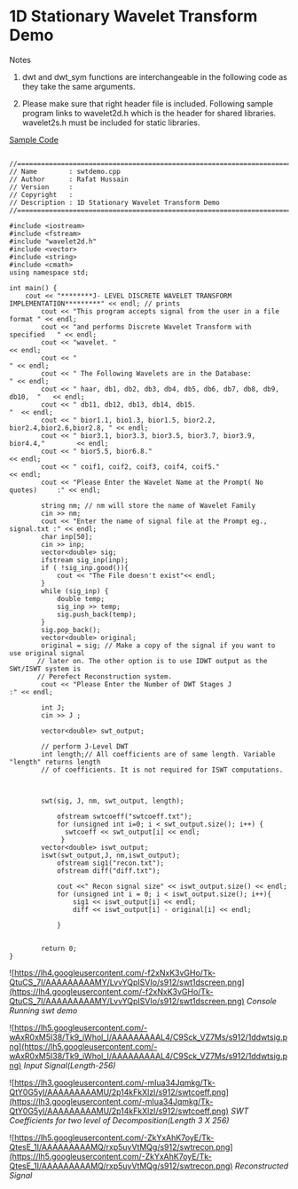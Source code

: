 # 1D Stationary Wavelet Transform Demo #

Notes

1. dwt and dwt\_sym functions are interchangeable in the following code as they take the same arguments.

2. Please make sure that right header file is included. Following sample program links to wavelet2d.h which is the header for shared libraries. wavelet2s.h must be included for static libraries.

[Sample Code](http://code.google.com/p/wavelet1d/source/browse/trunk/wavelet2d/demo/swtdemo.cpp)

```

//============================================================================
// Name        : swtdemo.cpp
// Author      : Rafat Hussain
// Version     :
// Copyright   : 
// Description : 1D Stationary Wavelet Transform Demo
//============================================================================

#include <iostream>
#include <fstream>
#include "wavelet2d.h"
#include <vector>
#include <string>
#include <cmath>
using namespace std;

int main() {
	cout << "********J- LEVEL DISCRETE WAVELET TRANSFORM IMPLEMENTATION*********" << endl; // prints
	    cout << "This program accepts signal from the user in a file format " << endl;
	    cout << "and performs Discrete Wavelet Transform with specified   " << endl;
	    cout << "wavelet. "                                               << endl;
	    cout << "                                                             " << endl;
	    cout << " The Following Wavelets are in the Database:                 " << endl;
	    cout << " haar, db1, db2, db3, db4, db5, db6, db7, db8, db9, db10,  "   << endl;
	    cout << " db11, db12, db13, db14, db15.                               "  << endl;
	    cout << " bior1.1, bio1.3, bior1.5, bior2.2, bior2.4,bior2.6,bior2.8, " << endl;
	    cout << " bior3.1, bior3.3, bior3.5, bior3.7, bior3.9, bior4.4,"        << endl;
	    cout << " bior5.5, bior6.8."                                            << endl;
	    cout << " coif1, coif2, coif3, coif4, coif5."                           << endl;
	    cout << "Please Enter the Wavelet Name at the Prompt( No quotes)     :" << endl;

	    string nm; // nm will store the name of Wavelet Family
	    cin >> nm;
	    cout << "Enter the name of signal file at the Prompt eg., signal.txt :" << endl;
	    char inp[50];
	    cin >> inp;
	    vector<double> sig;
	    ifstream sig_inp(inp);
        if ( !sig_inp.good()){
        	cout << "The File doesn't exist"<< endl;
        }
	    while (sig_inp) {
	    	double temp;
	    	sig_inp >> temp;
	    	sig.push_back(temp);
	    }
	    sig.pop_back();
	    vector<double> original;
	    original = sig; // Make a copy of the signal if you want to use original signal
       // later on. The other option is to use IDWT output as the SWt/ISWT system is
       // Perefect Reconstruction system.
	    cout << "Please Enter the Number of DWT Stages J             :" << endl;

	    int J;
	    cin >> J ;

        vector<double> swt_output;

        // perform J-Level DWT
        int length;// All coefficients are of same length. Variable "length" returns length
        // of coefficients. It is not required for ISWT computations.



	    swt(sig, J, nm, swt_output, length);

            ofstream swtcoeff("swtcoeff.txt");
            for (unsigned int i=0; i < swt_output.size(); i++) {
              swtcoeff << swt_output[i] << endl;
             } 
	    vector<double> iswt_output;
	    iswt(swt_output,J, nm,iswt_output);
            ofstream sig1("recon.txt");
            ofstream diff("diff.txt");

            cout <<" Recon signal size" << iswt_output.size() << endl;
            for (unsigned int i = 0; i < iswt_output.size(); i++){
                sig1 << iswt_output[i] << endl;
                diff << iswt_output[i] - original[i] << endl;

            }


	    return 0;
}

```

![https://lh4.googleusercontent.com/-f2xNxK3vGHo/Tk-QtuCS_7I/AAAAAAAAAMY/LvvYQpISVIo/s912/swt1dscreen.png](https://lh4.googleusercontent.com/-f2xNxK3vGHo/Tk-QtuCS_7I/AAAAAAAAAMY/LvvYQpISVIo/s912/swt1dscreen.png)
_Console Running swt demo_

![https://lh5.googleusercontent.com/-wAxR0xM5I38/Tk9_iWhol_I/AAAAAAAAAL4/C9Sck_VZ7Ms/s912/1ddwtsig.png](https://lh5.googleusercontent.com/-wAxR0xM5I38/Tk9_iWhol_I/AAAAAAAAAL4/C9Sck_VZ7Ms/s912/1ddwtsig.png)
_Input Signal(Length-256)_

![https://lh3.googleusercontent.com/-mIua34Jqmkg/Tk-QtY0G5yI/AAAAAAAAAMU/2p14kFkXlzI/s912/swtcoeff.png](https://lh3.googleusercontent.com/-mIua34Jqmkg/Tk-QtY0G5yI/AAAAAAAAAMU/2p14kFkXlzI/s912/swtcoeff.png)
_SWT Coefficients for two level of Decomposition(Length 3 X 256)_

![https://lh5.googleusercontent.com/-ZkYxAhK7oyE/Tk-QtesE_1I/AAAAAAAAAMQ/rxp5uyVtMQg/s912/swtrecon.png](https://lh5.googleusercontent.com/-ZkYxAhK7oyE/Tk-QtesE_1I/AAAAAAAAAMQ/rxp5uyVtMQg/s912/swtrecon.png)
_Reconstructed Signal_